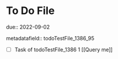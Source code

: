 # To Do File

due:: 2022-09-02

metadatafield:: todoTestFile_1386_95

- [ ] Task of todoTestFile_1386 1 [[Query me]]
